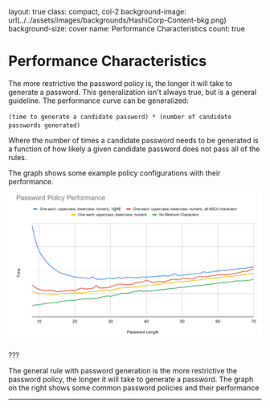 layout: true
class: compact, col-2
background-image: url(../../assets/images/backgrounds/HashiCorp-Content-bkg.png)
background-size: cover
name: Performance Characteristics
count: true

# Performance Characteristics

The more restrictive the password policy is, the longer it will take to generate a password. This generalization isn't always true, but is a general guideline. The performance curve can be generalized:

`(time to generate a candidate password) * (number of candidate passwords generated)`

Where the number of times a candidate password needs to be generated is a function of how likely a given candidate password does not pass all of the rules. 

The graph shows some example policy configurations with their performance.![scale:20%](./assets/images/performance-characteristics.svg)


???

The general rule with password generation is the more restrictive the password policy, the longer it will take to generate a password. The graph on the right shows some common password policies and their performance

---